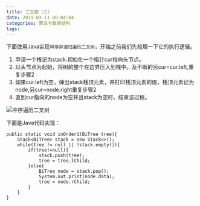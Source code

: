 ```yaml
---
title: 二叉数（三）
date: 2019-03-11 00:04:04
categories: 算法与数据结构
tags:
---
```


下面使用Java实现``中序非递归遍历二叉树``，开始之前我们先梳理一下它的执行逻辑。

1. 申请一个桟记为stack.初始化一个指针cur指向头节点。
2. 以头节点为起始，将树的整个左边界压入到桟中。及不断的另cur=cur.left,重复步骤2
3. 如果cur.left为空，弹出stack桟顶元素，并打印桟顶元素的值，桟顶元素记为node,另cur=node.right重复步骤2
4. 直到cur指向的node为空并且stack为空时，结束该过程。

![中序遍历二叉树](https://tva1.sinaimg.cn/large/0066vfZIly1g0wzxo8jnjg30cv080hdt.gif)

下面是Java代码实现：

```
public static void inOrder1(BiTree tree){
    Stack<BiTree> stack = new Stack<>();
    while(tree != null || !stack.empty()){
        if(tree!=null){
            stack.push(tree);
            tree = tree.lChild;
        }else{
            BiTree node = stack.pop();
            System.out.print(node.data);
            tree = node.rChild;
        }
    }
}
```